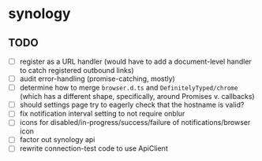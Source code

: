 # synology

## TODO

- [ ] register as a URL handler (would have to add a document-level handler to catch registered outbound links)
- [ ] audit error-handling (promise-catching, mostly)
- [ ] determine how to merge `browser.d.ts` and `DefinitelyTyped/chrome` (which has a different shape, specifically, around Promises v. callbacks)
- [ ] should settings page try to eagerly check that the hostname is valid?
- [ ] fix notification interval setting to not require onblur
- [ ] icons for disabled/in-progress/success/failure of notifications/browser icon
- [ ] factor out synology api
- [ ] rewrite connection-test code to use ApiClient
